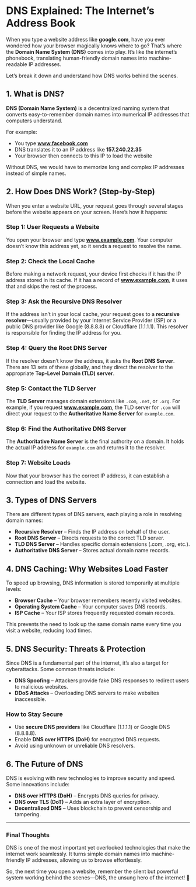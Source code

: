 # DNS Explained: The Internet’s Address Book

When you type a website address like **google.com**, have you ever wondered how your browser magically knows where to go? That’s where the **Domain Name System (DNS)** comes into play. It’s like the internet’s phonebook, translating human-friendly domain names into machine-readable IP addresses.

Let’s break it down and understand how DNS works behind the scenes.

## 1. What is DNS?

**DNS (Domain Name System)** is a decentralized naming system that converts easy-to-remember domain names into numerical IP addresses that computers understand.

For example:
- You type **www.facebook.com**
- DNS translates it to an IP address like **157.240.22.35**
- Your browser then connects to this IP to load the website

Without DNS, we would have to memorize long and complex IP addresses instead of simple names.

## 2. How Does DNS Work? (Step-by-Step)

When you enter a website URL, your request goes through several stages before the website appears on your screen. Here’s how it happens:

### Step 1: User Requests a Website
You open your browser and type **www.example.com**. Your computer doesn’t know this address yet, so it sends a request to resolve the name.

### Step 2: Check the Local Cache
Before making a network request, your device first checks if it has the IP address stored in its cache. If it has a record of **www.example.com**, it uses that and skips the rest of the process.

### Step 3: Ask the Recursive DNS Resolver
If the address isn’t in your local cache, your request goes to a **recursive resolver**—usually provided by your Internet Service Provider (ISP) or a public DNS provider like Google (8.8.8.8) or Cloudflare (1.1.1.1). This resolver is responsible for finding the IP address for you.

### Step 4: Query the Root DNS Server
If the resolver doesn’t know the address, it asks the **Root DNS Server**. There are 13 sets of these globally, and they direct the resolver to the appropriate **Top-Level Domain (TLD) server**.

### Step 5: Contact the TLD Server
The **TLD Server** manages domain extensions like `.com`, `.net`, or `.org`. For example, if you request **www.example.com**, the TLD server for `.com` will direct your request to the **Authoritative Name Server** for `example.com`.

### Step 6: Find the Authoritative DNS Server
The **Authoritative Name Server** is the final authority on a domain. It holds the actual IP address for `example.com` and returns it to the resolver.

### Step 7: Website Loads
Now that your browser has the correct IP address, it can establish a connection and load the website.

## 3. Types of DNS Servers
There are different types of DNS servers, each playing a role in resolving domain names:

- **Recursive Resolver** – Finds the IP address on behalf of the user.
- **Root DNS Server** – Directs requests to the correct TLD server.
- **TLD DNS Server** – Handles specific domain extensions (.com, .org, etc.).
- **Authoritative DNS Server** – Stores actual domain name records.

## 4. DNS Caching: Why Websites Load Faster
To speed up browsing, DNS information is stored temporarily at multiple levels:
- **Browser Cache** – Your browser remembers recently visited websites.
- **Operating System Cache** – Your computer saves DNS records.
- **ISP Cache** – Your ISP stores frequently requested domain records.

This prevents the need to look up the same domain name every time you visit a website, reducing load times.

## 5. DNS Security: Threats & Protection
Since DNS is a fundamental part of the internet, it’s also a target for cyberattacks. Some common threats include:
- **DNS Spoofing** – Attackers provide fake DNS responses to redirect users to malicious websites.
- **DDoS Attacks** – Overloading DNS servers to make websites inaccessible.

### How to Stay Secure
- Use **secure DNS providers** like Cloudflare (1.1.1.1) or Google DNS (8.8.8.8).
- Enable **DNS over HTTPS (DoH)** for encrypted DNS requests.
- Avoid using unknown or unreliable DNS resolvers.

## 6. The Future of DNS
DNS is evolving with new technologies to improve security and speed. Some innovations include:
- **DNS over HTTPS (DoH)** – Encrypts DNS queries for privacy.
- **DNS over TLS (DoT)** – Adds an extra layer of encryption.
- **Decentralized DNS** – Uses blockchain to prevent censorship and tampering.

---

### **Final Thoughts**

DNS is one of the most important yet overlooked technologies that make the internet work seamlessly. It turns simple domain names into machine-friendly IP addresses, allowing us to browse effortlessly.

So, the next time you open a website, remember the silent but powerful system working behind the scenes—DNS, the unsung hero of the internet! 🚀

